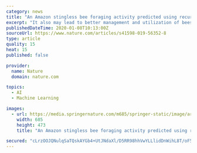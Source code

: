 ```yaml
---
category: news
title: "An Amazon stingless bee foraging activity predicted using recurrent artificial neural networks and attribute selection"
excerpt: "It also may lead to better management and utilization of bees as pollinators. We address an investigation with Recurrent Neural Networks in the task of forecasting bees’ level of activity taking into account previous values of level of activity and environmental data such as temperature, solar irradiance and barometric pressure. We also show ..."
publishedDateTime: 2020-01-08T10:13:00Z
sourceUrl: https://www.nature.com/articles/s41598-019-56352-8
type: article
quality: 15
heat: 15
published: false

provider:
  name: Nature
  domain: nature.com

topics:
  - AI
  - Machine Learning

images:
  - url: https://media.springernature.com/m685/springer-static/image/art%3A10.1038%2Fs41598-019-56352-8/MediaObjects/41598_2019_56352_Fig1_HTML.png
    width: 685
    height: 473
    title: "An Amazon stingless bee foraging activity predicted using recurrent artificial neural networks and attribute selection"

secured: "cLrzOOJQNulqSaTQskAYGb4+UtJNdaXl/D5RR98hhVwYLLlidDnWihL8T/oF5Vs7IheSJu8TuR4qHkKoe3occZ6/PK+IyC7jKqJhddpzrQnuei+zWQq4mRQlEUll0nYDbJ9tKOeiYsIhnNqBClWa3eDZ2STYw1//G6E33ZKnmN1OZM3GwQP6daZ2nvQIsH/3Y4Hu8SYcUC51rLq/wt96uqTa/z6Wj59/UymyJnOSaVPGHOHXT9vCYcQlyFVsX9+VksEx7dTAEpmVCopoZRZWnnWsfqEsil+hnu0rBUIksA8=;MqMjrBdJGYOL3wZGkrv54g=="
---
```


